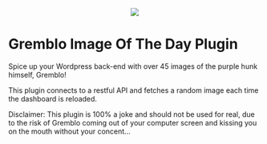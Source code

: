 ﻿<p align="center"><img src="http://prep4this.com/Gremblo/Gremblo%2043.png"></p>
 
 # Gremblo Image Of The Day Plugin

Spice up your Wordpress back-end with over 45 images of the purple hunk himself, Gremblo!

This plugin connects to a restful API and fetches a random image each time the dashboard is reloaded.

Disclaimer: This plugin is 100% a joke and should not be used for real, due to the risk of Gremblo coming out of your computer screen and kissing you on the mouth without your concent...
